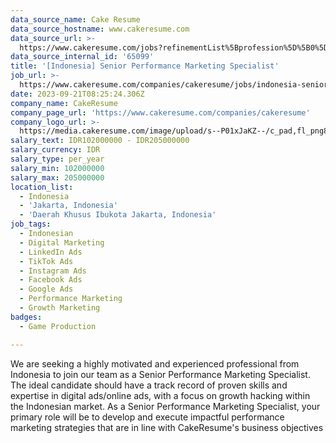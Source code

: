 ```yaml
---
data_source_name: Cake Resume
data_source_hostname: www.cakeresume.com
data_source_url: >-
  https://www.cakeresume.com/jobs?refinementList%5Bprofession%5D%5B0%5D=game-production&range%5Bsalary_range%5D%5Bmin%5D=100000
data_source_internal_id: '65099'
title: '[Indonesia] Senior Performance Marketing Specialist'
job_url: >-
  https://www.cakeresume.com/companies/cakeresume/jobs/indonesia-senior-digital-marketing-specialist
date: 2023-09-21T08:25:24.306Z
company_name: CakeResume
company_page_url: 'https://www.cakeresume.com/companies/cakeresume'
company_logo_url: >-
  https://media.cakeresume.com/image/upload/s--P01xJaKZ--/c_pad,fl_png8,h_200,w_200/v1586508643/page_2_logo_1468389599.png
salary_text: IDR102000000 - IDR205000000
salary_currency: IDR
salary_type: per_year
salary_min: 102000000
salary_max: 205000000
location_list:
  - Indonesia
  - 'Jakarta, Indonesia'
  - 'Daerah Khusus Ibukota Jakarta, Indonesia'
job_tags:
  - Indonesian
  - Digital Marketing
  - LinkedIn Ads
  - TikTok Ads
  - Instagram Ads
  - Facebook Ads
  - Google Ads
  - Performance Marketing
  - Growth Marketing
badges:
  - Game Production

---
```


We are seeking a highly motivated and experienced professional from Indonesia to join our team as a Senior Performance Marketing Specialist. The ideal candidate should have a track record of proven skills and expertise in digital ads/online ads, with a focus on growth hacking within the Indonesian market. As a Senior Performance Marketing Specialist, your primary role will be to develop and execute impactful performance marketing strategies that are in line with CakeResume's business objectives 